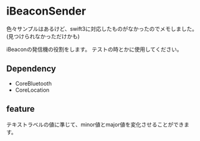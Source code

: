 # iBeaconSender

色々サンプルはあるけど、swift3に対応したものがなかったのでメモしました。
(見つけられなかっただけかも)

iBeaconの発信機の役割をします。
テストの時とかに使用してください。


## Dependency

- CoreBluetooth
- CoreLocation


## feature
テキストラベルの値に準じて、minor値とmajor値を変化させることができます。
